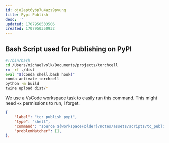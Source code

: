 ```yaml
---
id: ojo2apt6ybp7u4azs9pvunq
title: Pypi Publish
desc: ''
updated: 1707950533506
created: 1707950350932
---
```


## Bash Script used for Publishing on PyPI

```bash
#!/bin/bash
cd /Users/michaelvolk/Documents/projects/torchcell
rm -rf ./dist
eval "$(conda shell.bash hook)"
conda activate torchcell
python -m build
twine upload dist/*
```

We use a VsCode workspace task to easily run this command. This might need `+x` permissions to run, I forget.

```json
{
    "label": "tc: publish pypi",
    "type": "shell",
    "command": "source ${workspaceFolder}/notes/assets/scripts/tc_publish_pypi.sh",
    "problemMatcher": [],
},
```
